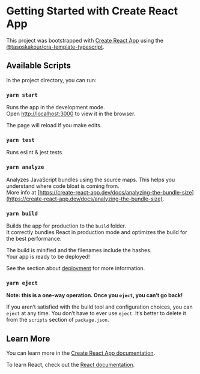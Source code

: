 # Getting Started with Create React App

This project was bootstrapped with [Create React App](https://github.com/facebook/create-react-app) using the [@tasoskakour/cra-template-typescript](https://github.com/tasoskakour/cra-template-typescript).

## Available Scripts

In the project directory, you can run:

### `yarn start`

Runs the app in the development mode.\
Open [http://localhost:3000](http://localhost:3000) to view it in the browser.

The page will reload if you make edits.

### `yarn test`

Runs eslint & jest tests.

### `yarn analyze`

Analyzes JavaScript bundles using the source maps. This helps you understand where code bloat is coming from.\
More info at [https://create-react-app.dev/docs/analyzing-the-bundle-size](https://create-react-app.dev/docs/analyzing-the-bundle-size).

### `yarn build`

Builds the app for production to the `build` folder.\
It correctly bundles React in production mode and optimizes the build for the best performance.

The build is minified and the filenames include the hashes.\
Your app is ready to be deployed!

See the section about [deployment](https://facebook.github.io/create-react-app/docs/deployment) for more information.

### `yarn eject`

**Note: this is a one-way operation. Once you `eject`, you can’t go back!**

If you aren’t satisfied with the build tool and configuration choices, you can `eject` at any time. You don’t have to ever use `eject`. It‘s better to delete it from the `scripts` section of `package.json`.

## Learn More

You can learn more in the [Create React App documentation](https://facebook.github.io/create-react-app/docs/getting-started).

To learn React, check out the [React documentation](https://reactjs.org/).
